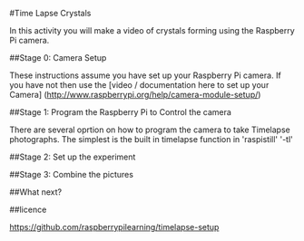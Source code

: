 #Time Lapse Crystals

In this activity you will make a video of crystals forming using the Raspberry Pi camera.


##Stage 0: Camera Setup

These instructions assume you have set up your Raspberry Pi camera. If you have not then use the [video / documentation here to set up your Camera] (http://www.raspberrypi.org/help/camera-module-setup/) 

##Stage 1: Program the Raspberry Pi to Control the camera

There are several oprtion on how to program the camera to take Timelapse photographs. The simplest is the built in timelapse function in 'raspistill' '-tl'



##Stage 2: Set up the experiment



##Stage 3: Combine the pictures

##What next?


##licence




https://github.com/raspberrypilearning/timelapse-setup
